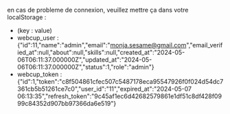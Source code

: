 en cas de probleme de connexion, veuillez mettre ça dans votre localStorage :
- (key : value) 
- webcup_user : {"id":11,"name":"admin","email":"monja.sesame@gmail.com","email_verified_at":null,"about":null,"skills":null,"created_at":"2024-05-06T06:11:37.000000Z","updated_at":"2024-05-06T06:11:37.000000Z","status":1,"role":"admin"}
- webcup_token : {"id":1,"token":"c8f504861cfec507c5487178eca95547926f0f024d54dc7361cb5b51261ce7c0","user_id":"11","expired_at":"2024-05-07 06:13:35","refresh_token":"9c45af1ec6d42682579861e1df51c8df428f0999c84352d907bb97366da6e519"}
